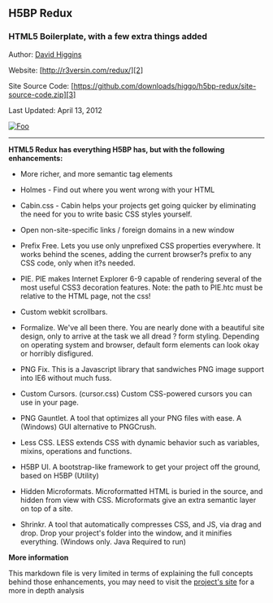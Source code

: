 ## H5BP Redux

### HTML5 Boilerplate, with a few extra things added

Author: [David Higgins][1]

Website: [http://r3versin.com/redux/][2]

Site Source Code: [https://github.com/downloads/higgo/h5bp-redux/site-source-code.zip][3]

Last Updated: April 13, 2012

[![Foo](http://api.flattr.com/button/flattr-badge-large.png)](https://flattr.com/thing/636669/H5BP-Redux)

----------


**HTML5 Redux has everything H5BP has, but with the following enhancements:**

- More richer, and more semantic <HEAD> tag elements

- Holmes - Find out where you went wrong with your HTML

- Cabin.css - Cabin helps your projects get going quicker by eliminating the need for you to write basic CSS styles yourself.

- Open non-site-specific links / foreign domains in a new window

- Prefix Free. Lets you use only unprefixed CSS properties everywhere. It works behind the scenes, adding the current browser?s prefix to any CSS code, only when it?s needed.

- PIE. PIE makes Internet Explorer 6-9 capable of rendering several of the most useful CSS3 decoration features. Note: the path to PIE.htc must be relative to the HTML page, not the css!

- Custom webkit scrollbars.

- Formalize. We've all been there. You are nearly done with a beautiful site design, only to arrive at the task we all dread ? form styling. Depending on operating system and browser, default form elements can look okay or horribly disfigured.

- PNG Fix. This is a Javascript library that sandwiches PNG image support into IE6 without much fuss.

- Custom Cursors. (cursor.css) Custom CSS-powered cursors you can use in your page. 

- PNG Gauntlet. A tool that optimizes all your PNG files with ease. A (Windows) GUI alternative to PNGCrush.

- Less CSS. LESS extends CSS with dynamic behavior such as variables, mixins, operations and functions.

- H5BP UI. A bootstrap-like framework to get your project off the ground, based on H5BP (Utility)

- Hidden Microformats. Microformatted HTML is buried in the source, and hidden from view with CSS. Microformats give an extra semantic layer on top of a site.

- Shrinkr. A tool that automatically compresses CSS, and JS, via drag and drop. Drop your project's folder into the window, and it minifies everything. (Windows only. Java Required to run) 

**More information**

This markdown file is very limited in terms of explaining the full concepts behind those enhancements, you may need to visit the [project's site][4] for a more in depth analysis


  [1]: http://higg.im/
  [2]: http://r3versin.com/redux/
  [3]: https://github.com/downloads/higgo/h5bp-redux/site-source-code.zip
  [4]: http://r3versin.com/redux